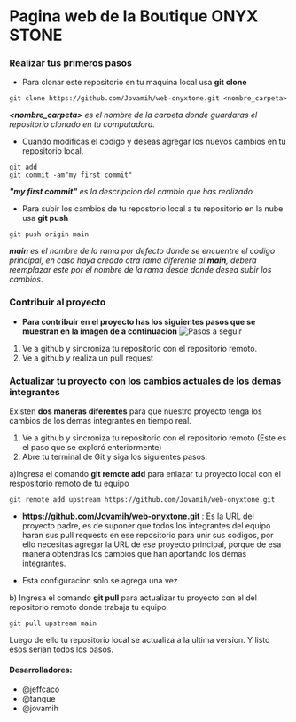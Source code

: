 # Pagina web de la Boutique ONYX STONE

### Realizar tus primeros pasos
* Para clonar este repositorio en tu maquina local usa **git clone**
 
```
git clone https://github.com/Jovamih/web-onyxtone.git <nombre_carpeta>
```

 ***<nombre_carpeta>** es el nombre de la carpeta donde guardaras el repositorio clonado en tu computadora.*
 
* Cuando modificas el codigo y deseas agregar los nuevos cambios en tu repositorio local.
 
```
git add .
git commit -am"my first commit"
```

 ***"my first commit"** es la descripcion del cambio que has realizado*
 
 * Para subir los cambios de tu repostorio local a tu repositorio en la nube usa **git push**
 
```
git push origin main
```

 ***main** es el nombre de la rama por defecto donde se encuentre el codigo principal, en caso haya creado otra rama diferente al **main**, debera reemplazar este por el nombre de la rama desde donde desea subir los cambios*.
 
 ### Contribuir al proyecto
 
 * **Para contribuir en el proyecto has los siguientes pasos que se muestran en la imagen de a continuacion**
![Pasos a seguir](https://i.ibb.co/3mTRC7v/show-contribute.png)

1)   Ve a github y sincroniza tu repositorio con el repositorio remoto.
2)  Ve a github y realiza un pull request

### Actualizar tu proyecto con los cambios actuales de los demas integrantes

Existen **dos maneras diferentes** para que nuestro proyecto tenga los cambios de los demas integrantes en tiempo real.

1)   Ve a github y sincroniza tu repositorio con el repositorio remoto (Este es el paso que se exploró enteriormente)
2)   Abre tu terminal de Git y siga los siguientes pasos:

a)Ingresa el comando **git remote add** para enlazar tu proyecto local con el respositorio remoto de tu equipo
```
git remote add upstream https://github.com/Jovamih/web-onyxtone.git
```
* **https://github.com/Jovamih/web-onyxtone.git** : Es la URL del proyecto padre, es de suponer que todos los integrantes del equipo haran sus pull requests en ese repositorio para unir sus codigos, por ello necesitas agregar la URL de ese proyecto principal, porque de esa manera obtendras los cambios que han aportando los demas integrantes.

* Esta configuracion solo se agrega una vez

b) Ingresa el comando **git pull** para actualizar tu proyecto con el del repositorio remoto donde trabaja tu equipo.

```
git pull upstream main
```

Luego de ello tu repositorio local se actualiza a la ultima version. Y listo esos serian todos los pasos.

#### Desarrolladores:
* @jeffcaco
* @tanque
* @jovamih

